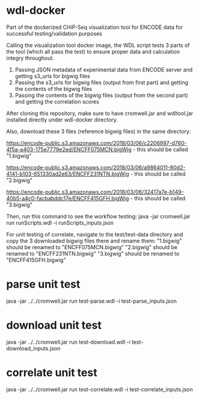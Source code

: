 # wdl-docker
Part of the dockerized CHiP-Seq visualization tool for ENCODE data for successful testing/validation purposes

Calling the visualization tool docker image, the WDL script tests 3 parts of the tool (which all pass the test) to ensure proper data and calculation integry throughout.
1) Passing JSON metadata of experimental data from ENCODE server and getting s3_urls for bigwig files
2) Passing the s3_urls for bigwig files (output from first part) and getting the contents of the bigwig files
3) Passing the contents of the bigwig files (output from the second part) and getting the correlation scores

After cloning this repository, make sure to have cromwell.jar and wdltool.jar installed directly under wdl-docker directory.

Also, download these 3 files (reference bigwig files) in the same directory:

https://encode-public.s3.amazonaws.com/2018/03/06/c2206997-d760-4f5a-a403-175e7779e2ed/ENCFF075MCN.bigWig - this should be called "1.bigwig"

https://encode-public.s3.amazonaws.com/2018/03/06/a9864011-80d2-4141-b103-651330ad2e63/ENCFF231NTN.bigWig - this should be called "2.bigwig"

https://encode-public.s3.amazonaws.com/2018/03/06/32417a7e-b149-40b5-a4c0-facbabddc17e/ENCFF415GFH.bigWig - this should be called "3.bigwig"

Then, run this command to see the workflow testing: java -jar cromwell.jar run runScripts.wdl -i runScripts_inputs.json

For unit testing of correlate, navigate to the test/test-data directory and copy the 3 downloaded bigwig files there and rename them:
"1.bigwig" should be renamed to "ENCFF075MCN.bigwig"
"2.bigwig" should be renamed to "ENCFF231NTN.bigwig"
"3.bigwig" should be renamed to "ENCFF415GFH.bigwig"

# parse unit test
java -jar ../../cromwell.jar run test-parse.wdl -i test-parse_inputs.json

# download unit test
java -jar ../../cromwell.jar run test-download.wdl -i test-download_inputs.json

# correlate unit test
java -jar ../../cromwell.jar run test-correlate.wdl -i test-correlate_inputs.json
